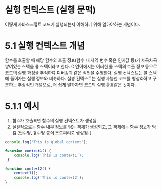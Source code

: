 # 실행 컨텍스트 (실행 문맥)

어떻게 자바스크립트 코드가 실행되는지 이해하기 위해 알아야하는 개념이다.

# 5.1 실행 컨텍스트 개념

함수를 호출할 때 해당 함수의 호출 정보(함수 내 지역 변수 혹은 인자값 등)가 차곡차곡 쌓여있는 스택을 콜 스택이라고 한다. C 언어에서는 이러한 콜 스택의 호출 정보 등으로 코드의 실행 과정을 추적하여 디버깅과 같은 작업을 수행한다.
실행 컨텍스트는 콜 스택에 들어가는 실행 정보와 비슷하다. 실행 컨텍스트는 실행 가능한 코드를 형상화하고 구분하는 추상적인 개념으로, 더 쉽게 말하자면 코드의 실행 환경같은 것이다.

# 5.1.1 예시

1.  함수가 호출되면 함수의 실행 컨텍스트가 생성됨
2.  실질적으로는 함수 내부 정보를 담는 객체가 생성되고, 그 객체에는 함수 정보가 담김.(변수명, 함수명 등이 프로퍼티로 생성됨. )

```javascript
console.log('This is global context');

function context1() {
    console.log('This is context1’);
 }

function context2() {
    context1();
    console.log('This is context2');
}
```
